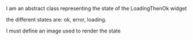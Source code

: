 I am an abstract class representing the state of the LoadingThenOk widget

the different states are: ok, error, loading.

I must define an image used to render the state